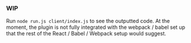 ### WIP

Run `node run.js client/index.js` to see the outputted code. At the moment, the plugin is not fully integrated with the webpack / babel set up that the rest of the React / Babel / Webpack setup would suggest.

